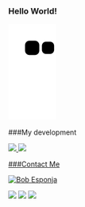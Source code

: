 ### Hello World!

![Snake animation](https://github.com/Amandasfs/Amandasfs/blob/output/github-contribution-grid-snake.svg)

###My development 
<div>
<a href="https://github.com/Amandasfs">
<img height="180em" src="https://github-readme-stats.vercel.app/api/top-langs/?username=Amandasfs&layout=compact&langs_count=7&theme=dracula"/>
<img height="180em" src="https://github-readme-stats.vercel.app/api?username=Amandasfs&show_icons=true&theme=dracula&include_all_commits=true&count_private=true"/>
</div>

  ###Contact Me 
  
  ![Bob Esponja](https://tenor.com/view/spongebob-squarepants-nickelodeon-surprise-surprised-shocked-gif-5753570)

  <div>
<a href="https://instagram.com/amandsfs" target="_blank"><img src="https://img.shields.io/badge/-Instagram-%23E4405F?style=for-the-badge&logo=instagram&logoColor=white" target="_blank"></a>
<a href = "mailto:amandsfsantos@gmail.com"><img src="https://img.shields.io/badge/Gmail-D14836?style=for-the-badge&logo=gmail&logoColor=white" target="_blank"></a>
<a href="https://www.linkedin.com/in/amanda-freitas-santos/" target="_blank"><img src="https://img.shields.io/badge/-LinkedIn-%230077B5?style=for-the-badge&logo=linkedin&logoColor=white" target="_blank"></a>   
</div>
